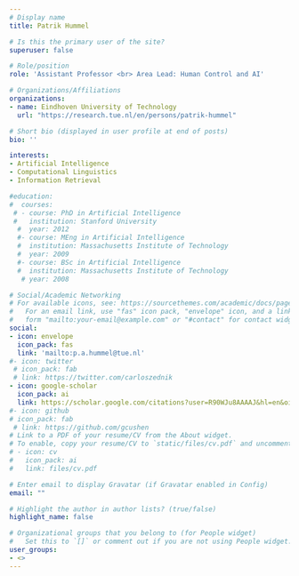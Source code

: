 ```yaml
---
# Display name
title: Patrik Hummel

# Is this the primary user of the site?
superuser: false

# Role/position
role: 'Assistant Professor <br> Area Lead: Human Control and AI'

# Organizations/Affiliations
organizations:
- name: Eindhoven University of Technology
  url: "https://research.tue.nl/en/persons/patrik-hummel"

# Short bio (displayed in user profile at end of posts)
bio: ''

interests:
- Artificial Intelligence
- Computational Linguistics
- Information Retrieval

#education:
#  courses:
 # - course: PhD in Artificial Intelligence
 #   institution: Stanford University
  #  year: 2012
  #- course: MEng in Artificial Intelligence
  #  institution: Massachusetts Institute of Technology
  #  year: 2009
  #- course: BSc in Artificial Intelligence
  #  institution: Massachusetts Institute of Technology
   # year: 2008

# Social/Academic Networking
# For available icons, see: https://sourcethemes.com/academic/docs/page-builder/#icons
#   For an email link, use "fas" icon pack, "envelope" icon, and a link in the
#   form "mailto:your-email@example.com" or "#contact" for contact widget.
social:
- icon: envelope
  icon_pack: fas
  link: 'mailto:p.a.hummel@tue.nl'
#- icon: twitter
 # icon_pack: fab
 # link: https://twitter.com/carloszednik
- icon: google-scholar
  icon_pack: ai
  link: https://scholar.google.com/citations?user=R90WJu8AAAAJ&hl=en&oi=ao
#- icon: github
# icon_pack: fab
 # link: https://github.com/gcushen
# Link to a PDF of your resume/CV from the About widget.
# To enable, copy your resume/CV to `static/files/cv.pdf` and uncomment the lines below.
# - icon: cv
#   icon_pack: ai
#   link: files/cv.pdf

# Enter email to display Gravatar (if Gravatar enabled in Config)
email: ""

# Highlight the author in author lists? (true/false)
highlight_name: false

# Organizational groups that you belong to (for People widget)
#   Set this to `[]` or comment out if you are not using People widget.
user_groups:
- <>
---
```


